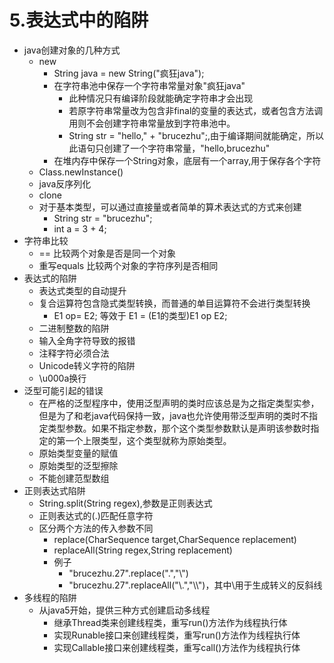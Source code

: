 # 5.表达式中的陷阱
- java创建对象的几种方式
	- new
		- String java = new String("疯狂java");
		- 在字符串池中保存一个字符串常量对象"疯狂java"
			- 此种情况只有编译阶段就能确定字符串才会出现
			- 若原字符串常量改为包含非final的变量的表达式，或者包含方法调用则不会创建字符串常量放到字符串池中。
			- String str = "hello," + "brucezhu";,由于编译期间就能确定，所以此语句只创建了一个字符串常量，"hello,brucezhu"
		- 在堆内存中保存一个String对象，底层有一个array,用于保存各个字符
	- Class.newInstance()
	- java反序列化
	- clone
	- 对于基本类型，可以通过直接量或者简单的算术表达式的方式来创建
		- String str = "brucezhu";
		- int a = 3 + 4;
- 字符串比较
	- == 比较两个对象是否是同一个对象
	- 重写equals 比较两个对象的字符序列是否相同
- 表达式的陷阱
	- 表达式类型的自动提升
	- 复合运算符包含隐式类型转换，而普通的单目运算符不会进行类型转换
		- E1 op= E2; 等效于 E1 = (E1的类型)E1 op E2;
	- 二进制整数的陷阱
	- 输入全角字符导致的报错
	- 注释字符必须合法
	- Unicode转义字符的陷阱
	- \u000a换行
- 泛型可能引起的错误
	- 在严格的泛型程序中，使用泛型声明的类时应该总是为之指定类型实参，但是为了和老java代码保持一致，java也允许使用带泛型声明的类时不指定类型参数。如果不指定参数，那个这个类型参数默认是声明该参数时指定的第一个上限类型，这个类型就称为原始类型。
	- 原始类型变量的赋值
	- 原始类型的泛型擦除
	- 不能创建范型数组
- 正则表达式陷阱
	- String.split(String regex),参数是正则表达式
	- 正则表达式的(.)匹配任意字符
	- 区分两个方法的传入参数不同 
		- replace(CharSequence target,CharSequence replacement)
		- replaceAll(String regex,String replacement)
		- 例子
			- "brucezhu.27".replace(".","\\")
			- "brucezhu.27".replaceAll("\\.","\\\\")，其中\\用于生成转义的反斜线
- 多线程的陷阱
	- 从java5开始，提供三种方式创建启动多线程
		- 继承Thread类来创建线程类，重写run()方法作为线程执行体
		- 实现Runable接口来创建线程类，重写run()方法作为线程执行体
		- 实现Callable接口来创建线程类，重写call()方法作为线程执行体
		